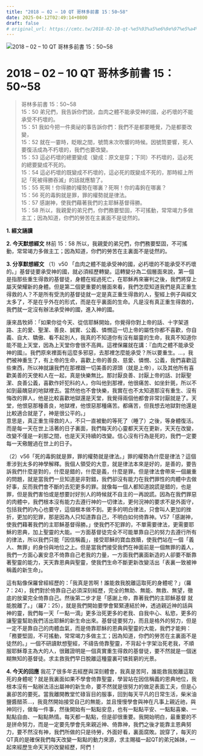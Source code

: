 ```yaml
---
title: "2018 – 02 – 10 QT 哥林多前書 15：50~58"
date: 2025-04-12T02:49:14+0800
draft: false
# original_url: https://cmtc.tw/2018-02-10-qt-%e5%93%a5%e6%9e%97%e5%a4%9a%e5%89%8d%e6%9b%b8-15%ef%bc%9a5058
---
```


![2018 – 02 – 10 QT 哥林多前書 15：50\~58](/images/qt.jpg   "2018 – 02 – 10 QT 哥林多前書 15：50\~58")

# 2018 – 02 – 10 QT 哥林多前書 15：50\~58

> 哥林多前書 15：50\~58  
> 15：50 弟兄們，我告訴你們說，血肉之體不能承受神的國，必朽壞的不能承受不朽壞的。  
> 15：51 我如今把一件奧祕的事告訴你們：我們不是都要睡覺，乃是都要改變，  
> 15：52 就在一霎時，眨眼之間，號筒末次吹響的時候。因號筒要響，死人要復活成為不朽壞的，我們也要改變。  
> 15：53 這必朽壞的總要變成（變成：原文是穿；下同）不朽壞的，這必死的總要變成不死的。  
> 15：54 這必朽壞的既變成不朽壞的，這必死的既變成不死的，那時經上所記「死被得勝吞滅」的話就應驗了。  
> 15：55 死啊！你得勝的權勢在哪裏？死啊！你的毒鉤在哪裏？  
> 15：56 死的毒鉤就是罪，罪的權勢就是律法。  
> 15：57 感謝神，使我們藉著我們的主耶穌基督得勝。  
> 15：58 所以，我親愛的弟兄們，你們務要堅固，不可搖動，常常竭力多做主工；因為知道，你們的勞苦在主裏面不是徒然的。

**1. 經文誦讀**

**2.  今天默想經文**
林前 15：58 所以，我親愛的弟兄們，你們務要堅固，不可搖動，常常竭力多做主工；因為知道，你們的勞苦在主裏面不是徒然的。

**3. 分享默想經文**
（1）v50 「血肉之體不能承受神的國，必朽壞的不能承受不朽壞的。」基督徒要承受神的國，就必須經歷轉變。這轉變分為二個層面來說，第一個是指那些重生得救的基督徒，身體在經過死亡，在耶穌再來審判之後，我們將穿上屬天榮耀新的身體。但是第二個更重要的層面來看，我們怎麼知道我們是真正重生得救的人？不是所有受洗的基督徒就一定是真正重生得救的人，聖經上例子與經文太多了，不是在乎外在的形式，而是在乎裏面的生命。凡是沒有真正重生得救的，我們就一定沒有辦法承受神的國，進入神的國。

康來昌牧師：「如果你從今天、從信耶穌開始，你覺得你對上帝的話、十字架道路、主的愛、聖潔、善良、誠實、公義、憐憫這一切上帝的屬性你都不喜歡，你自義、自大、驕傲、看不起別人，我真的不知道你有沒有屬靈的生命，我真不知道你能不能上天堂，因為上天堂你會很不高興。這裡保羅就在講：『血肉之體不能承受神的國』。我們原來裡面有這麼多邪惡，去那裡怎麼能承受？所以要重生。…，我們被神重生了，有上帝的生命，喜歡上帝的善良、慈愛、憐憫、公義，我們喜歡這些東西，所以神就讓我們在那裡跟一切美善的源頭（就是上帝），以及其他所有喜歡美善的天使和人在一起，真是快樂無比。那討厭良善、討厭上帝的話、討厭聖潔、良善公義，喜歡作奸犯科的人，你叫他到那裡，他很痛苦、如坐針氈，所以不如到最醜惡的地獄裡去。當然他也不會快樂，我實在也不太知道那沒有重生、沒有悔改的罪人，他是比較喜歡地獄還是天堂，我覺得兩個他都會非常討厭就是了。天堂，他恨惡那種善良，地獄裡，他恨惡那種痛苦。都痛苦，但我想去地獄對他還是比較適合就是了，神是很公平的。」  
意思是，真正重生得救的人，不只一直被動的等死了（睡了）之後，等身體復活。而是每一天在世上活著的日子裏面，我們每天的心靈都天天在更新，天天在改變，改變不僅是一刹那之間，也是天天持續的改變。信心沒有行為是死的，我們一定要每一天儆醒過在世上的日子。

（2）v56「死的毒鉤就是罪，罪的權勢就是律法。」罪的權勢為什麼是律法？這個牽涉到太多的神學解釋。我個人領受的大意，就是律法本來是好的，是善的，要告訴我們什麼是對的，什麼是錯的，什麼是義，什麼是罪。但是律法會帶來一個嚴重的問題，就是當我們一旦知道是非對錯，我們卻沒有能力在我們罪性的肉體中去做好事，反而我們會不斷的去犯更多的罪。就像每一個人都知道說謊是錯的，也是罪，但是我們害怕或是想要討好別人的時候就不自主的一再說謊。因為在我們罪惡的肉體中，我們根本沒有能力去遵行神的一切律法，更何況神的要求不是外面守，包括我們的內心也要守，這個根本做不到。更多的明白律法，只會叫人更加的挫折，更加的犯罪，那是因為人只知道靠自己，不明白如何倚靠神。V57「感謝神，使我們藉著我們的主耶穌基督得勝。」使我們不犯罪的，不單需要律法，更需要耶穌的恩典，加上聖靈的大能。一方面基督徒完全不可能單靠自己的努力去遵行所有的律法，所以我們只能「因信稱義」，接受耶穌的寶血救贖，使我們站在一個「義人、無罪」的身份與地位之上。但是當我們接受我們在神面前是一個無罪的義人，我們一方面心裏安息不倚靠自己老我的力量，一方面我們裏面新造的人卻要不斷靠著聖靈的能力，天天靠恩典與聖靈，使我們生命不斷更新改變活出「表裏一致被神稱義的新生命」。

這有點像保羅曾經經歷的：「我真是苦啊！誰能救我脫離這取死的身體呢？」（羅7：24），我們對於倚靠自己必須深刻經歷，完全的無助、無能、無救、無望，徹底的放棄完全倚靠自己。然後第二步才是「感謝上帝，靠著我們的主耶穌基督 就能脫離了。」（羅7：25），就是我們開始要學會緊緊連結於神，透過親近神的話與神的靈，我們每一天「一點一滴」更多治死更多的老我、自我中心、私慾，更多的讓聖靈幫助我們活出耶穌的新生命出來。基督徒要努力，而且是格外的努力，但是一定不是靠自己的肉體血氣，而是倚靠耶穌的恩典與聖靈的大能，我們才能夠：「務要堅固，不可搖動，常常竭力多做主工；因為知道，你們的勞苦在主裏面不是徒然的。」一個不研讀默想聖經，不禱告倚靠聖靈，不背起十字架治死老我，不順服耶穌尊主為大的人，很難證明是一個真實重生得救的基督徒，要不然就是一個迷糊無知的基督徒。求主救我們早日脫離這種靈裏可憐貧窮的光景。

**4. 今天的回應**
我花了很多年去經歷與深刻體會，我真是苦阿，誰能救我脫離這取死的身體呢？就是我裏面如果不學會倚靠聖靈，學習站在因信稱義的恩典地位，我根本沒有一點辦法活出屬神的新生命，要不然就是很努力的做足表面工夫，但是心裏卻苦的要死。當我離開教堂忙碌盲目的服事，回到每天平凡的日常生活，柴米油鹽醬醋茶…，我竟然開始接受自己的無能，並且慢慢學會與神在凡事上親近祂，與神同行，做每一件事，然後開始有一點點安息，也有一點點平安、一點點喜樂、一點點自由、一點點熱情。每天都一點點，但是卻很重要。我開始明白，最重要的不是拼命努力，而是一定要先學會先來親近神、倚靠神，我們之後才能靠主恩典努力，要不然沒有神，我們所做的只是待勞，外面好看，裏面腐敗。說穿了，每天的QT真的是確保我們每天改變一點點的動力來源，求主賜福一起QT的弟兄姊妹，一起來經歷生命天天的改變經歷，阿們！
